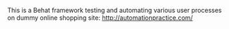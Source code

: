 This is a Behat framework testing and automating various user processes on dummy online shopping site:
    http://automationpractice.com/
    
